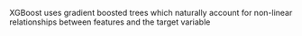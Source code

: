 XGBoost uses gradient boosted trees which naturally account for non-linear relationships between features and the target variable

